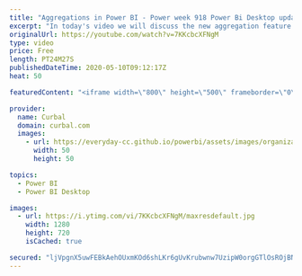 ```yaml
---
title: "Aggregations in Power BI - Power week 918 Power Bi Desktop update"
excerpt: "In today's video we will discuss the new aggregation feature released by the Power BI team in the Power BI Desktop update of September 2018.  You will probably want to watch the following related videos too:  Dual Storage: https://www.youtube.com/watch?v=7TC8H6duEiU  Many to Many: https://www.youtube.com/watch?v=NdrrjkvH2zo"
originalUrl: https://youtube.com/watch?v=7KKcbcXFNgM
type: video
price: Free
length: PT24M27S
publishedDateTime: 2020-05-10T09:12:17Z
heat: 50

featuredContent: "<iframe width=\"800\" height=\"500\" frameborder=\"0\" src=\"https://www.youtube.com/embed/7KKcbcXFNgM\" allow=\"accelerometer; autoplay; encrypted-media; gyroscope; picture-in-picture\" allowfullscreen></iframe>"

provider:
  name: Curbal
  domain: curbal.com
  images:
    - url: https://everyday-cc.github.io/powerbi/assets/images/organizations/curbal.com-50x50.jpg
      width: 50
      height: 50

topics:
  - Power BI
  - Power BI Desktop

images:
  - url: https://i.ytimg.com/vi/7KKcbcXFNgM/maxresdefault.jpg
    width: 1280
    height: 720
    isCached: true

secured: "ljVpgnX5uwFEBkAehOUxmKOd6shLKr6gUvKrubwnw7UzipW0orgGTlOsROjBNFMNB8PFDRtzAHLXcRj9S7dZauJjzVjykNrdXP3o8T6nMV4wlA7VrMXNDb2MwHX65/7xmMCse8YgTRHonVyHTEDZi5MsSO8I/7ZlM3TB9AMqE37NXzsXEMBcgAgyffCdYnJ9dPUpl9KBwIJSgf+fUTk93Xw67PcMlgTf3wDypr+U1ul6xtyaI6Y7/JRay5tmnWt+5BRWR1EkCtkC2RYJu26Pi+Hs6NB5JG+AErWRcHnC7v4RAb6YPGRO/A4522+EQyet3v6Lnmzu6QUAUGbrBRsQfmqCQ76vZjVu6tkCG7+k/+WuhPJk+09bW+H599WzfbfWP4tUuXieWffoMZV/nXqzl3QP0w9TchNSnKPABODPw4E=;HgwXiTVXCtq1EunfcdeT4A=="
---
```


